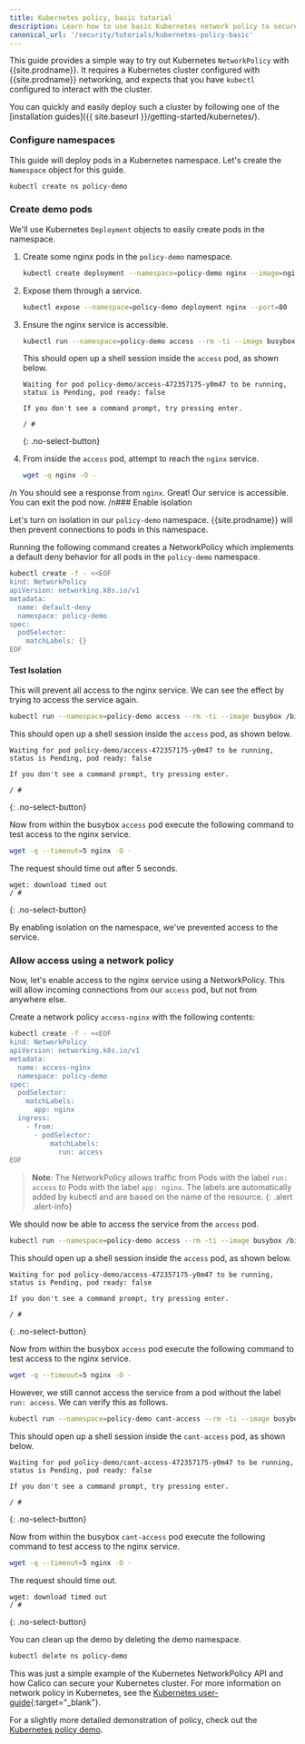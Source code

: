 ```yaml
---
title: Kubernetes policy, basic tutorial
description: Learn how to use basic Kubernetes network policy to securely restrict traffic to/from pods. 
canonical_url: '/security/tutorials/kubernetes-policy-basic'
---
```


This guide provides a simple way to try out Kubernetes `NetworkPolicy` with {{site.prodname}}.  It requires a Kubernetes cluster configured with {{site.prodname}} networking, and expects that you have `kubectl` configured to interact with the cluster.

You can quickly and easily deploy such a cluster by following one of the [installation guides]({{ site.baseurl }}/getting-started/kubernetes/).

### Configure namespaces

This guide will deploy pods in a Kubernetes namespace.  Let's create the `Namespace` object for this guide.

```bash
kubectl create ns policy-demo
```

### Create demo pods

We'll use Kubernetes `Deployment` objects to easily create pods in the namespace.

1. Create some nginx pods in the `policy-demo` namespace.

   ```bash
   kubectl create deployment --namespace=policy-demo nginx --image=nginx
   ```

1. Expose them through a service.

   ```bash
   kubectl expose --namespace=policy-demo deployment nginx --port=80
   ```

1. Ensure the nginx service is accessible.

   ```bash
   kubectl run --namespace=policy-demo access --rm -ti --image busybox /bin/sh
   ```

   This should open up a shell session inside the `access` pod, as shown below.

   ```
   Waiting for pod policy-demo/access-472357175-y0m47 to be running, status is Pending, pod ready: false

   If you don't see a command prompt, try pressing enter.

   / #
   ```
   {: .no-select-button}

1. From inside the `access` pod, attempt to reach the `nginx` service.

   ```bash
   wget -q nginx -O -
   ```
/n   You should see a response from `nginx`.  Great! Our service is accessible.  You can exit the pod now.
/n### Enable isolation

Let's turn on isolation in our `policy-demo` namespace.  {{site.prodname}} will then prevent connections to pods in this namespace.

Running the following command creates a NetworkPolicy which implements a default deny behavior for all pods in the `policy-demo` namespace.

```bash
kubectl create -f - <<EOF
kind: NetworkPolicy
apiVersion: networking.k8s.io/v1
metadata:
  name: default-deny
  namespace: policy-demo
spec:
  podSelector:
    matchLabels: {}
EOF
```

#### Test Isolation

This will prevent all access to the nginx service.  We can see the effect by trying to access the service again.

```bash
kubectl run --namespace=policy-demo access --rm -ti --image busybox /bin/sh
```

This should open up a shell session inside the `access` pod, as shown below.

```
Waiting for pod policy-demo/access-472357175-y0m47 to be running, status is Pending, pod ready: false

If you don't see a command prompt, try pressing enter.

/ #
```
{: .no-select-button}

Now from within the busybox `access` pod execute the following command to test access to the nginx service.

```bash
wget -q --timeout=5 nginx -O -
```

The request should time out after 5 seconds.

```
wget: download timed out
/ #
```
{: .no-select-button}

By enabling isolation on the namespace, we've prevented access to the service.

### Allow access using a network policy

Now, let's enable access to the nginx service using a NetworkPolicy.  This will allow incoming connections from our `access` pod, but not
from anywhere else.

Create a network policy `access-nginx` with the following contents:

```bash
kubectl create -f - <<EOF
kind: NetworkPolicy
apiVersion: networking.k8s.io/v1
metadata:
  name: access-nginx
  namespace: policy-demo
spec:
  podSelector:
    matchLabels:
      app: nginx
  ingress:
    - from:
      - podSelector:
          matchLabels:
            run: access
EOF
```

> **Note**: The NetworkPolicy allows traffic from Pods with
> the label `run: access` to Pods with the label `app: nginx`. The
> labels are automatically added by kubectl and
> are based on the name of the resource.
{: .alert .alert-info}

We should now be able to access the service from the `access` pod.

```bash
kubectl run --namespace=policy-demo access --rm -ti --image busybox /bin/sh
```

This should open up a shell session inside the `access` pod, as shown below.

```
Waiting for pod policy-demo/access-472357175-y0m47 to be running, status is Pending, pod ready: false

If you don't see a command prompt, try pressing enter.

/ #
```
{: .no-select-button}

Now from within the busybox `access` pod execute the following command to test access to the nginx service.

```bash
wget -q --timeout=5 nginx -O -
```

However, we still cannot access the service from a pod without the label `run: access`.
We can verify this as follows.

```bash
kubectl run --namespace=policy-demo cant-access --rm -ti --image busybox /bin/sh
```

This should open up a shell session inside the `cant-access` pod, as shown below.

```
Waiting for pod policy-demo/cant-access-472357175-y0m47 to be running, status is Pending, pod ready: false

If you don't see a command prompt, try pressing enter.

/ #
```
{: .no-select-button}

Now from within the busybox `cant-access` pod execute the following command to test access to the nginx service.

```bash
wget -q --timeout=5 nginx -O -
```

The request should time out.

```
wget: download timed out
/ #
```
{: .no-select-button}

You can clean up the demo by deleting the demo namespace.

```bash
kubectl delete ns policy-demo
```

This was just a simple example of the Kubernetes NetworkPolicy API and how Calico can secure your Kubernetes cluster.  For more
information on network policy in Kubernetes, see the [Kubernetes user-guide](http://kubernetes.io/docs/user-guide/networkpolicies/){:target="_blank"}.

For a slightly more detailed demonstration of policy, check out the [Kubernetes policy demo](kubernetes-policy-demo/kubernetes-demo).
